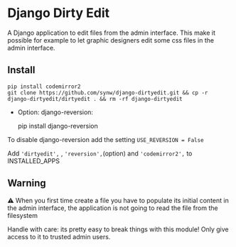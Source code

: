 Django Dirty Edit
==============

A Django application to edit files from the admin interface. This make it possible for example to let graphic designers edit some css files in the admin interface. 

Install
--------------

	pip install codemirror2
	git clone https://github.com/synw/django-dirtyedit.git && cp -r django-dirtyedit/dirtyedit . && rm -rf django-dirtyedit

- Option: django-reversion:

	pip install django-reversion
	
To disable django-reversion add the setting `USE_REVERSION = False`

Add `'dirtyedit',` , `'reversion',`(option) and `'codemirror2',` to INSTALLED_APPS

Warning
--------------

:warning: When you first time create a file you have to populate its initial content in the admin interface, the application is not going to read the file from the filesystem

Handle with care: its pretty easy to break things with this module! Only give access to it to trusted admin users.